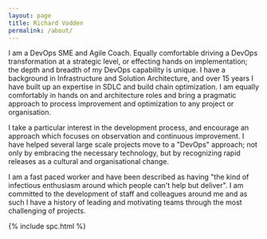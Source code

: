 ```yaml
---
layout: page
title: Richard Vodden
permalink: /about/
---
```


I am a DevOps SME and Agile Coach. Equally comfortable driving a DevOps transformation at a strategic level, or effecting hands on implementation; the depth and breadth of my DevOps capability is unique. I have a background in Infrastructure and Solution Architecture, and over 15 years I have built up an expertise in SDLC and build chain optimization. I am equally comfortably in hands on and architecture roles and bring a pragmatic approach to process improvement and optimization to any project or organisation.

I take a particular interest in the development process, and encourage an approach which focuses on observation and continuous improvement. I have helped several large scale projects move to a "DevOps" approach; not only by embracing the necessary technology, but by recognizing rapid releases as a cultural and organisational change.

I am a fast paced worker and have been described as having "the kind of infectious enthusiasm around which people can't help but deliver". I am committed to the development of staff and colleagues around me and as such I have a history of leading and motivating teams through the most challenging of projects.

{% include spc.html %}
